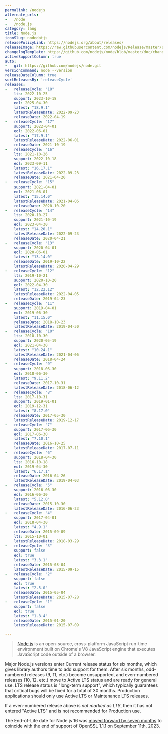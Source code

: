 ```yaml
---
permalink: /nodejs
alternate_urls:
-   /node
-   /node.js
category: lang
title: Node.js
iconSlug: nodedotjs
releasePolicyLink: https://nodejs.org/about/releases/
releaseImage: https://raw.githubusercontent.com/nodejs/Release/master/schedule.svg?sanitize=true
changelogTemplate: https://github.com/nodejs/node/blob/master/doc/changelogs/CHANGELOG_V__RELEASE_CYCLE__.md#__LATEST__
activeSupportColumn: true
auto:
-   git: https://github.com/nodejs/node.git
versionCommand: node --version
releaseDateColumn: true
sortReleasesBy: 'releaseCycle'
releases:
-   releaseCycle: "18"
    lts: 2022-10-25
    support: 2023-10-18
    eol: 2025-04-30
    latest: "18.9.1"
    latestReleaseDate: 2022-09-23
    releaseDate: 2022-04-19
-   releaseCycle: "17"
    support: 2022-04-01
    eol: 2022-06-01
    latest: "17.9.1"
    latestReleaseDate: 2022-06-01
    releaseDate: 2021-10-19
-   releaseCycle: "16"
    lts: 2021-10-26
    support: 2022-10-18
    eol: 2023-09-11
    latest: "16.17.1"
    latestReleaseDate: 2022-09-23
    releaseDate: 2021-04-20
-   releaseCycle: "15"
    support: 2021-04-01
    eol: 2021-06-01
    latest: "15.14.0"
    latestReleaseDate: 2021-04-06
    releaseDate: 2020-10-20
-   releaseCycle: "14"
    lts: 2020-10-27
    support: 2021-10-19
    eol: 2023-04-30
    latest: "14.20.1"
    latestReleaseDate: 2022-09-23
    releaseDate: 2020-04-21
-   releaseCycle: "13"
    support: 2020-04-01
    eol: 2020-06-01
    latest: "13.14.0"
    releaseDate: 2019-10-22
    latestReleaseDate: 2020-04-29
-   releaseCycle: "12"
    lts: 2019-10-21
    support: 2020-10-20
    eol: 2022-04-30
    latest: "12.22.12"
    latestReleaseDate: 2022-04-05
    releaseDate: 2019-04-23
-   releaseCycle: "11"
    support: 2019-04-01
    eol: 2019-06-30
    latest: "11.15.0"
    releaseDate: 2018-10-23
    latestReleaseDate: 2019-04-30
-   releaseCycle: "10"
    lts: 2018-10-30
    support: 2020-05-19
    eol: 2021-04-30
    latest: "10.24.1"
    latestReleaseDate: 2021-04-06
    releaseDate: 2018-04-24
-   releaseCycle: "9"
    support: 2018-06-30
    eol: 2018-06-30
    latest: "9.11.2"
    releaseDate: 2017-10-31
    latestReleaseDate: 2018-06-12
-   releaseCycle: "8"
    lts: 2017-10-31
    support: 2019-01-01
    eol: 2019-12-31
    latest: "8.17.0"
    releaseDate: 2017-05-30
    latestReleaseDate: 2019-12-17
-   releaseCycle: "7"
    support: 2017-06-30
    eol: 2017-06-30
    latest: "7.10.1"
    releaseDate: 2016-10-25
    latestReleaseDate: 2017-07-11
-   releaseCycle: "6"
    support: 2018-04-30
    lts: 2016-10-18
    eol: 2019-04-30
    latest: "6.17.1"
    releaseDate: 2016-04-26
    latestReleaseDate: 2019-04-03
-   releaseCycle: "5"
    support: 2016-06-30
    eol: 2016-06-30
    latest: "5.12.0"
    releaseDate: 2015-10-30
    latestReleaseDate: 2016-06-23
-   releaseCycle: "4"
    support: 2017-04-01
    eol: 2018-04-30
    latest: "4.9.1"
    releaseDate: 2015-09-09
    lts: 2015-10-01
    latestReleaseDate: 2018-03-29
-   releaseCycle: "3"
    support: false
    eol: true
    latest: "3.3.1"
    releaseDate: 2015-08-04
    latestReleaseDate: 2015-09-15
-   releaseCycle: "2"
    support: false
    eol: true
    latest: "2.5.0"
    releaseDate: 2015-05-04
    latestReleaseDate: 2015-07-28
-   releaseCycle: "1"
    support: false
    eol: true
    latest: "1.8.4"
    releaseDate: 2015-01-20
    latestReleaseDate: 2015-07-09

---
```


> [Node.js](https://nodejs.org/) is an open-source, cross-platform JavaScript run-time environment built on Chrome's V8 JavaScript engine that executes JavaScript code outside of a browser.

Major Node.js versions enter Current release status for six months, which gives library authors time to add support for them. After six months, odd-numbered releases (9, 11, etc.) become unsupported, and even-numbered releases (10, 12, etc.) move to Active LTS status and are ready for general use. LTS release status is "long-term support", which typically guarantees that critical bugs will be fixed for a total of 30 months. Production applications should only use Active LTS or Maintenance LTS releases.

If a even-numbered release above is _not marked as LTS_, then it has not entered "Active LTS" and is not recommended for Production use.

The End-of-Life date for Node.js 16 was [moved forward by seven months][eol-16] to coincide with the end of support of OpenSSL 1.1.1 on September 11th, 2023.

[eol-16]: https://nodejs.org/en/blog/announcements/nodejs16-eol/ "Bringing forward the End-of-Life Date for Node.js 16"
